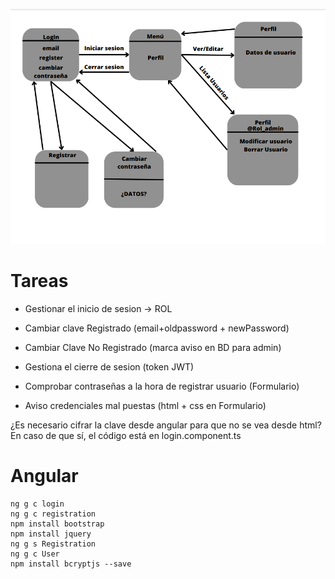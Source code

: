 
![Image](https://github.com/x1n4px/Angular-SpringBoot-Proyect/blob/main/aux/images/MS1.png?raw=true)

# Tareas
- Gestionar el inicio de sesion -> ROL

- Cambiar clave Registrado (email+oldpassword + newPassword)

- Cambiar Clave No Registrado (marca aviso en BD para admin)

- Gestiona el cierre de sesion (token JWT)

- Comprobar contraseñas a la hora de registrar usuario (Formulario)

- Aviso credenciales mal puestas (html + css en Formulario)


¿Es necesario cifrar la clave desde angular para que no se vea desde html?
En caso de que sí, el código está en login.component.ts


# Angular
```
ng g c login
ng g c registration
npm install bootstrap
npm install jquery
ng g s Registration
ng g c User
npm install bcryptjs --save 
```
